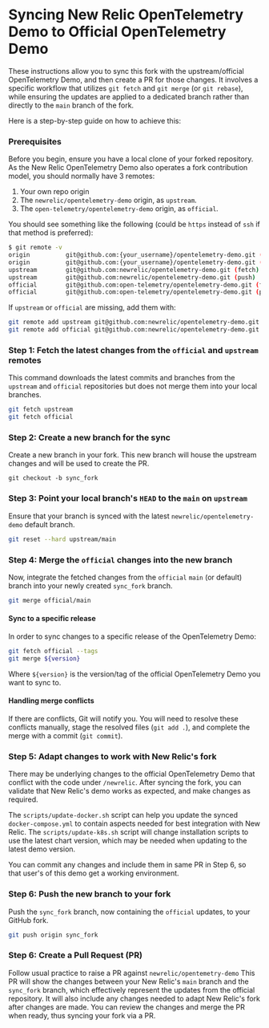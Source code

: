 # Syncing New Relic OpenTelemetry Demo to Official OpenTelemetry Demo

These instructions allow you to sync this fork with the upstream/official OpenTelemetry Demo, and then create a PR for those changes.
It involves a specific workflow that utilizes `git fetch` and `git merge` (or `git rebase`), while ensuring the updates are applied to a dedicated branch rather than directly to the `main` branch of the fork.

Here is a step-by-step guide on how to achieve this:

### Prerequisites

Before you begin, ensure you have a local clone of your forked repository. As the New Relic OpenTelemetry Demo also operates a fork contribution model, you should normally have 3 remotes:

1. Your own repo origin
2. The `newrelic/opentelemetry-demo` origin, as `upstream`.
3. The `open-telemetry/opentelemetry-demo` origin, as `official`.

You should see something like the following (could be `https` instead of `ssh` if that method is preferred):

```bash
$ git remote -v                                                               
origin          git@github.com:{your_username}/opentelemetry-demo.git (fetch)
origin          git@github.com:{your_username}/opentelemetry-demo.git (push)
upstream        git@github.com:newrelic/opentelemetry-demo.git (fetch)
upstream        git@github.com:newrelic/opentelemetry-demo.git (push)
official        git@github.com:open-telemetry/opentelemetry-demo.git (fetch)
official        git@github.com:open-telemetry/opentelemetry-demo.git (push)
```

If `upstream` or `official` are missing, add them with:

```bash
git remote add upstream git@github.com:newrelic/opentelemetry-demo.git
git remote add official git@github.com:newrelic/opentelemetry-demo.git
```


### Step 1: Fetch the latest changes from the `official` and `upstream` remotes

This command downloads the latest commits and branches from the `upstream` and `official` repositories but does not merge them into your local branches.

```bash
git fetch upstream
git fetch official
```

### Step 2: Create a new branch for the sync

Create a new branch in your fork. This new branch will house the upstream changes and will be used to create the PR.

```ssh
git checkout -b sync_fork
```

### Step 3: Point your local branch's `HEAD` to the `main` on `upstream`

Ensure that your branch is synced with the latest `newrelic/opentelemetry-demo` default branch.

```bash
git reset --hard upstream/main
```

### Step 4: Merge the `official` changes into the new branch

Now, integrate the fetched changes from the `official` `main` (or default) branch into your newly created `sync_fork` branch.

```bash
git merge official/main
```

#### Sync to a specific release

In order to sync changes to a specific release of the OpenTelemetry Demo:

```bash
git fetch official --tags
git merge ${version}
```

Where `${version}` is the version/tag of the official OpenTelemetry Demo you want to sync to. 

#### Handling merge conflicts

If there are conflicts, Git will notify you.
You will need to resolve these conflicts manually, stage the resolved files (`git add .`), and complete the merge with a commit (`git commit`).

### Step 5: Adapt changes to work with New Relic's fork

There may be underlying changes to the official OpenTelemetry Demo that conflict with the code under `/newrelic`.
After syncing the fork, you can validate that New Relic's demo works as expected, and make changes as required.

The `scripts/update-docker.sh` script can help you update the synced `docker-compose.yml` to contain aspects needed for best integration with New Relic.
The `scripts/update-k8s.sh` script will change installation scripts to use the latest chart version, which may be needed when updating to the latest demo version.

You can commit any changes and include them in same PR in Step 6, so that user's of this demo get a working environment.

### Step 6: Push the new branch to your fork

Push the `sync_fork` branch, now containing the `official` updates, to your GitHub fork.

```bash
git push origin sync_fork
```

### Step 6: Create a Pull Request (PR)

Follow usual practice to raise a PR against `newrelic/opentemetry-demo`
This PR will show the changes between your New Relic's `main` branch and the `sync_fork` branch, which effectively represent the updates from the official repository.
It will also include any changes needed to adapt New Relic's fork after changes are made.
You can review the changes and merge the PR when ready, thus syncing your fork via a PR.


